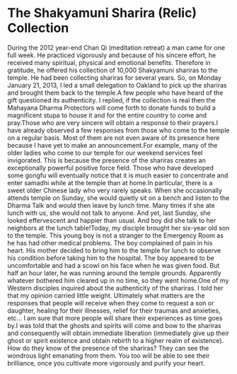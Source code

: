 # The Shakyamuni Sharira (Relic) Collection

​During the 2012 year-end Chan Qi (meditation retreat) a man came for one full week. He practiced vigorously and because of his sincere effort, he received many spiritual, physical and emotional benefits. Therefore in gratitude, he offered his collection of 10,000 Shakyamuni shariras to the temple. He had been collecting shariras for several years.       So, on Monday January 21, 2013, I led a small delegation to Oakland to pick up the shariras and brought them back to the temple.A few people who have heard of the gift questioned its authenticity. I replied, if the collection is real then the Mahayana Dharma Protectors will come forth to donate funds to build a magnificent stupa to house it and for the entire country to come and pray.Those who are very sincere will obtain a response to their prayers.I have already observed a few responses from those who come to the temple on a regular basis. Most of them are not even aware of its presence here because I have yet to make an announcement.For example, many of the older ladies who come to our temple for our weekend services feel invigorated. This is because the presence of the shariras creates an exceptionally powerful positive force field. Those who have developed some gongfu will eventually notice that it is much easier to concentrate and enter samadhi while at the temple than at home.In particular, there is a sweet older Chinese lady who very rarely speaks. When she occasionally attends temple on Sunday, she would quietly sit on a bench and listen to the Dharma Talk and would then leave by lunch time. Many times if she ate lunch with us, she would not talk to anyone. And yet, last Sunday, she looked effervescent and happier than usual. And boy did she talk to her neighbors at the lunch table!Today, my disciple brought her six-year old son to the temple. This young boy is not a stranger to the Emergency Room as he has had other medical problems. The boy complained of pain in his heart. His mother decided to bring him to the temple for lunch to observe his condition before taking him to the hospital. The boy appeared to be uncomfortable and had a scowl on his face when he was given food. But half an hour later, he was running around the temple grounds. Apparently whatever bothered him cleared up in no time, so they went home.One of my Western disciples inquired about the authenticity of the shariras. I told her that my opinion carried little weight. Ultimately what matters are the responses that people will receive when they come to request a son or daughter, healing for their illnesses, relief for their traumas and anxieties, etc… I am sure that more people will share their experiences as time goes by.​I was told that the ghosts and spirits will come and bow to the shariras and consequently will obtain immediate liberation (immediately give up their ghost or spirit existence and obtain rebirth to a higher realm of existence). How do they know of the presence of the shariras? They can see the wondrous light emanating from them. You too will be able to see their brilliance, once you cultivate more vigorously and purify your heart.